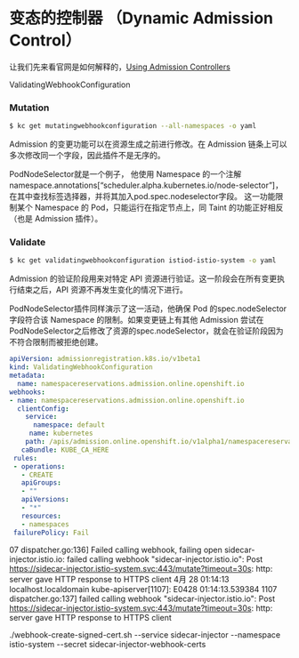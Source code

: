 # 变态的控制器 （Dynamic Admission Control）

让我们先来看官网是如何解释的，[Using Admission Controllers](https://kubernetes.io/docs/reference/access-authn-authz/admission-controllers/)

ValidatingWebhookConfiguration

### Mutation
```bash
$ kc get mutatingwebhookconfiguration --all-namespaces -o yaml
```
Admission 的变更功能可以在资源生成之前进行修改。在 Admission 链条上可以多次修改同一个字段，因此插件不是无序的。

PodNodeSelector就是一个例子，
他使用 Namespace 的一个注解
namespace.annotations[“scheduler.alpha.kubernetes.io/node-selector”]，
在其中查找标签选择器，并将其加入pod.spec.nodeselector字段。
这一功能限制某个 Namespace 的 Pod，只能运行在指定节点上，同 Taint 的功能正好相反（也是 Admission 插件）。

### Validate

```bash
$ kc get validatingwebhookconfiguration istiod-istio-system -o yaml
```
Admission 的验证阶段用来对特定 API 资源进行验证。这一阶段会在所有变更执行结束之后，API 资源不再发生变化的情况下进行。

PodNodeSelector插件同样演示了这一活动，他确保 Pod 的spec.nodeSelector字段符合该 Namespace 的限制。如果变更链上有其他 Admission 尝试在PodNodeSelector之后修改了资源的spec.nodeSelector，就会在验证阶段因为不符合限制而被拒绝创建。

```yaml
apiVersion: admissionregistration.k8s.io/v1beta1
kind: ValidatingWebhookConfiguration
metadata:
  name: namespacereservations.admission.online.openshift.io
webhooks:
- name: namespacereservations.admission.online.openshift.io
  clientConfig:
    service:
      namespace: default
     name: kubernetes
    path: /apis/admission.online.openshift.io/v1alpha1/namespacereservations
   caBundle: KUBE_CA_HERE
 rules:
 - operations:
   - CREATE
   apiGroups:
   - ""
   apiVersions:
   - "*"
   resources:
   - namespaces
 failurePolicy: Fail
```
07 dispatcher.go:136] Failed calling webhook, failing open sidecar-injector.istio.io: failed calling webhook "sidecar-injector.istio.io": Post https://sidecar-injector.istio-system.svc:443/mutate?timeout=30s: http: server gave HTTP response to HTTPS client
4月 28 01:14:13 localhost.localdomain kube-apiserver[1107]: E0428 01:14:13.539384    1107 dispatcher.go:137] failed calling webhook "sidecar-injector.istio.io": Post https://sidecar-injector.istio-system.svc:443/mutate?timeout=30s: http: server gave HTTP response to HTTPS client

./webhook-create-signed-cert.sh --service sidecar-injector --namespace istio-system --secret sidecar-injector-webhook-certs